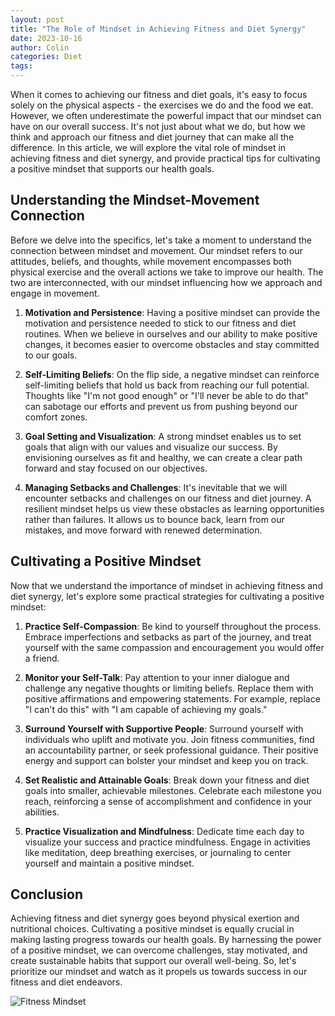 ```yaml
---
layout: post
title: "The Role of Mindset in Achieving Fitness and Diet Synergy"
date: 2023-10-16
author: Colin
categories: Diet
tags: 
---
```


When it comes to achieving our fitness and diet goals, it's easy to focus solely on the physical aspects - the exercises we do and the food we eat. However, we often underestimate the powerful impact that our mindset can have on our overall success. It's not just about what we do, but how we think and approach our fitness and diet journey that can make all the difference. In this article, we will explore the vital role of mindset in achieving fitness and diet synergy, and provide practical tips for cultivating a positive mindset that supports our health goals.

## Understanding the Mindset-Movement Connection

Before we delve into the specifics, let's take a moment to understand the connection between mindset and movement. Our mindset refers to our attitudes, beliefs, and thoughts, while movement encompasses both physical exercise and the overall actions we take to improve our health. The two are interconnected, with our mindset influencing how we approach and engage in movement.

1. **Motivation and Persistence**: Having a positive mindset can provide the motivation and persistence needed to stick to our fitness and diet routines. When we believe in ourselves and our ability to make positive changes, it becomes easier to overcome obstacles and stay committed to our goals.

2. **Self-Limiting Beliefs**: On the flip side, a negative mindset can reinforce self-limiting beliefs that hold us back from reaching our full potential. Thoughts like "I'm not good enough" or "I'll never be able to do that" can sabotage our efforts and prevent us from pushing beyond our comfort zones.

3. **Goal Setting and Visualization**: A strong mindset enables us to set goals that align with our values and visualize our success. By envisioning ourselves as fit and healthy, we can create a clear path forward and stay focused on our objectives.

4. **Managing Setbacks and Challenges**: It's inevitable that we will encounter setbacks and challenges on our fitness and diet journey. A resilient mindset helps us view these obstacles as learning opportunities rather than failures. It allows us to bounce back, learn from our mistakes, and move forward with renewed determination.

## Cultivating a Positive Mindset

Now that we understand the importance of mindset in achieving fitness and diet synergy, let's explore some practical strategies for cultivating a positive mindset:

1. **Practice Self-Compassion**: Be kind to yourself throughout the process. Embrace imperfections and setbacks as part of the journey, and treat yourself with the same compassion and encouragement you would offer a friend.

2. **Monitor your Self-Talk**: Pay attention to your inner dialogue and challenge any negative thoughts or limiting beliefs. Replace them with positive affirmations and empowering statements. For example, replace "I can't do this" with "I am capable of achieving my goals."

3. **Surround Yourself with Supportive People**: Surround yourself with individuals who uplift and motivate you. Join fitness communities, find an accountability partner, or seek professional guidance. Their positive energy and support can bolster your mindset and keep you on track.

4. **Set Realistic and Attainable Goals**: Break down your fitness and diet goals into smaller, achievable milestones. Celebrate each milestone you reach, reinforcing a sense of accomplishment and confidence in your abilities.

5. **Practice Visualization and Mindfulness**: Dedicate time each day to visualize your success and practice mindfulness. Engage in activities like meditation, deep breathing exercises, or journaling to center yourself and maintain a positive mindset.

## Conclusion

Achieving fitness and diet synergy goes beyond physical exertion and nutritional choices. Cultivating a positive mindset is equally crucial in making lasting progress towards our health goals. By harnessing the power of a positive mindset, we can overcome challenges, stay motivated, and create sustainable habits that support our overall well-being. So, let's prioritize our mindset and watch as it propels us towards success in our fitness and diet endeavors.

![Fitness Mindset](https://source.unsplash.com/1600x900/?fitness,mindset)